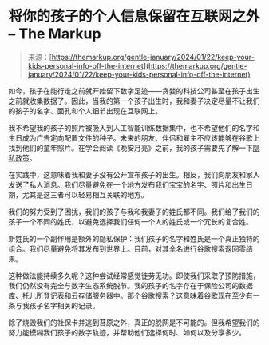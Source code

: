 <!--yml

类别：未分类

日期：2024-05-27 15:04:08

-->

# 将你的孩子的个人信息保留在互联网之外 – The Markup

> 来源：[https://themarkup.org/gentle-january/2024/01/22/keep-your-kids-personal-info-off-the-internet](https://themarkup.org/gentle-january/2024/01/22/keep-your-kids-personal-info-off-the-internet)

如今，孩子在能行走之前就开始留下数字足迹——贪婪的科技公司甚至在孩子出生之前就收集数据了。因此，当我的第一个孩子出生时，我和妻子决定尽量不让我们的孩子的名字、面孔和个人细节出现在互联网上。

我不希望我的孩子的照片被吸入到人工智能训练数据集中，也不希望他们的名字和生日成为广告定向配置文件的种子。未来的朋友、伴侣和雇主不应该能够在谷歌上找到他们的童年照片。在学会阅读《晚安月亮》之前，我的孩子需要先了解一下[隐私政策](https://themarkup.org/hello-world/2023/08/05/the-one-page-on-every-website-that-tells-you-the-truth)。

在实践中，这意味着我和妻子没有公开宣布孩子的出生。相反，我们向朋友和家人发送了私人消息。我们尽量避免在一个地方发布我们宝宝的名字、照片和出生日期，尤其是这三者可以轻易相互关联的地方。

我们的努力受到了困扰，我们的孩子与我和我妻子的姓氏都不同。我们给了我们的孩子一个不同的姓氏，以避免选择我们任何一个人的姓氏或一个冗长的复合姓。

新姓氏的一个副作用是额外的隐私保护：我们孩子的名字和姓氏是一个真正独特的组合。我们尽量避免将其发布到世界上。目前，对其全名进行谷歌搜索返回零结果。

这种做法能持续多久呢？这种尝试经常感觉徒劳无功。即使我们采取了预防措施，我们仍然没有完全与数字生态系统脱节。我的孩子的名字存在于保险公司的数据库、托儿所登记表和云存储服务器中。那个谷歌搜索？这意味着谷歌现在至少有一条与我孩子名字相关的记录。

除了烧毁我们的社保卡并逃到苔原之外，真正的脱网是不可能的。但我希望我们的努力能模糊我们孩子的数字轨迹，并帮助他们选择何时、如何以及分享多少。
